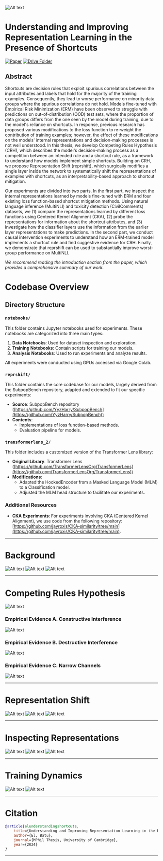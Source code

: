 ![Alt text](assets/reprshift/model-algebra.png)

# Understanding and Improving Representation Learning in the Presence of Shortcuts

[![Paper](https://img.shields.io/badge/Paper-007ACC?style=for-the-badge&labelColor=007ACC)](https://drive.google.com/file/d/1kUKYPgOuO7L0O2zEAoE1sgTRpFLr8Cp4/view?usp=sharing)
[![Drive Folder](https://img.shields.io/badge/Drive_Folder-007ACC?style=for-the-badge&labelColor=007ACC)](https://drive.google.com/drive/folders/1T_b7RTp3zTHDRM1Z27c7m__Smff6FWpV?usp=sharing)

## Abstract 
Shortcuts are decision rules that exploit spurious correlations between the input attributes and labels that hold for the majority of the training examples. Consequently, they lead to worse performance on minority data groups where the spurious correlations do not hold. Models fine-tuned with Empirical Risk Minimization (ERM) have been observed to struggle with predictions on out-of-distribution (OOD) test sets, where the proportion of data groups differs from the one seen by the model during training, due to the model's reliance on shortcuts. In response, previous research has proposed various modifications to the loss function to re-weight the contribution of training examples; however, the effect of these modifications on the models' internal representations and decision-making processes is not well understood. In this thesis, we develop Competing Rules Hypothesis (CRH), which describes the model's decision-making process as a competition between an intended rule and a shortcut rule, as a framework to understand how models implement simple shortcuts. Building on CRH, we propose Representation Shift (reprshift), which surgically modifies a single layer inside the network to systematically shift the representations of examples with shortcuts, as an interpretability-based approach to shortcut mitigation. 

Our experiments are divided into two parts. In the first part, we inspect the internal representations learned by models fine-tuned with ERM and four existing loss function-based shortcut mitigation methods. Using natural language inference (MultiNLI) and toxicity detection (CivilComments) datasets, we (1) compare the representations learned by different loss functions using Centered Kernel Alignment (CKA), (2) probe the representations for information about the shortcut attributes, and (3) investigate how the classifier layers use the information from the earlier layer representations to make predictions. In the second part, we conduct causal intervention experiments to understand how an ERM-trained model implements a shortcut rule and find suggestive evidence for CRH. Finally, we demonstrate that reprshift can be used to substantially improve worst-group performance on MultiNLI.

*We recommend reading the introduction section from the paper, which provides a comprehensive summary of our work.*

# Codebase Overview

## Directory Structure

### `notebooks/`

This folder contains Jupyter notebooks used for experiments. These notebooks are categorized into three main types:

1. **Data Notebooks**: Used for dataset inspection and exploration.
2. **Training Notebooks**: Contain scripts for training our models.
3. **Analysis Notebooks**: Used to run experiments and analyze results.

All experiments were conducted using GPUs accessed via Google Colab.

### `reprshift/`

This folder contains the core codebase for our models, largely derived from the SubpopBench repository, adapted and extended to fit our specific experiments:

- **Source**: SubpopBench repository ([https://github.com/YyzHarry/SubpopBench](https://github.com/YyzHarry/SubpopBench))
- **Contents**:
  - Implementations of loss function-based methods.
  - Evaluation pipeline for models.

### `transformerlens_2/`

This folder includes a customized version of the Transformer Lens library:

- **Original Library**: Transformer Lens ([https://github.com/TransformerLensOrg/TransformerLens](https://github.com/TransformerLensOrg/TransformerLens))
- **Modifications**:
  - Adapted the HookedEncoder from a Masked Language Model (MLM) to a Classification model.
  - Adjusted the MLM head structure to facilitate our experiments.

### Additional Resources

- **CKA Experiments**: For experiments involving CKA (Centered Kernel Alignment), we use code from the following repository: [https://github.com/jayroxis/CKA-similarity/tree/main](https://github.com/jayroxis/CKA-similarity/tree/main).

---

# Background
![Alt text](assets/background/distribution-shifts.png)
![Alt text](assets/background/loss-function-based-approaches.png)
![Alt text](assets/background/new-perspective.png)

---

# Competing Rules Hypothesis
![Alt text](assets/crh/hypothesis.png)
### Empirical Evidence A. Constructive Interference
![Alt text](assets/crh/constructive-int.png)
### Empirical Evidence B. Destructive Interference
![Alt text](assets/crh/destructive-int.png)
### Empirical Evidence C. Narrow Channels
![Alt text](assets/crh/narrow-channels.png)

---

# Representation Shift
![Alt text](assets/reprshift/model-algebra.png)
![Alt text](assets/reprshift/model-edit.png)
![Alt text](assets/reprshift/results.png)

---

# Inspecting Representations
![Alt text](assets/inspecting-representations/representation-similarity.png)
![Alt text](assets/inspecting-representations/probes.png)
![Alt text](assets/inspecting-representations/logit-lens.png)

---

# Training Dynamics
![Alt text](assets/apdx-training-dynamics/training-dynamics-mnli.png)
![Alt text](assets/apdx-training-dynamics/training-dynamics-cc.png)

---

# Citation

```bibtex
@article{elunderstandingshortcuts,
    title={Understanding and Improving Representation Learning in the Presence of Shortcuts},
    author={El, Batu},
    journal={MPhil Thesis, University of Cambridge},
    year={2024}
}
```
---